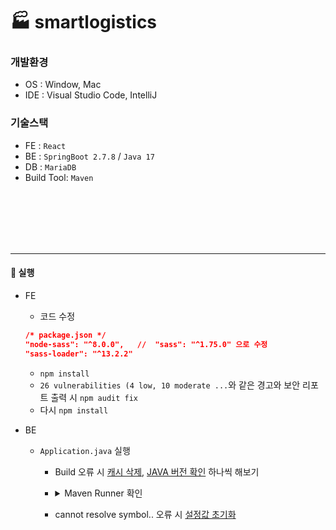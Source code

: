 # 🏭 smartlogistics


### 개발환경
- OS : Window, Mac
- IDE : Visual Studio Code, IntelliJ

### 기술스택
- FE : `React`
- BE : `SpringBoot 2.7.8` / `Java 17`
- DB : `MariaDB`
- Build Tool: `Maven`


<br />
<br />
<br />
<br />
<br />

---
#### 🔄 실행
- FE
  - 코드 수정
  ``` JSON
  /* package.json */
  "node-sass": "^8.0.0",   //  "sass": "^1.75.0" 으로 수정
  "sass-loader": "^13.2.2"
  ```
  - `npm install`
  - `26 vulnerabilities (4 low, 10 moderate ...`와 같은 경고와 보안 리포트 출력 시 `npm audit fix`
  - 다시 `npm install`
 
- BE
  - `Application.java` 실행
    - Build 오류 시 [캐시 삭제](https://es2sun.tistory.com/246), [JAVA 버전 확인](https://dev-emmababy.tistory.com/139) 하나씩 해보기
    - <details>
        <summary>Maven Runner 확인</summary>
      
        ![Image](https://github.com/user-attachments/assets/0272d6c9-b218-471d-be2c-077fcfc78c45)
      
      </details>
    - cannot resolve symbol.. 오류 시 [설정값 초기화](https://star992411.tistory.com/45)
    
